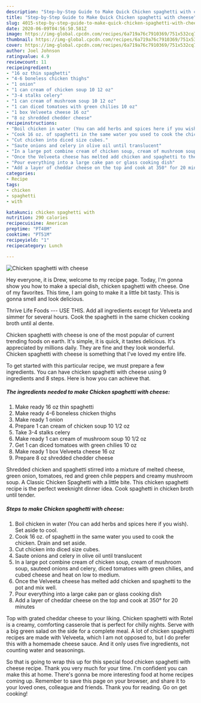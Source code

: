 ```yaml
---
description: "Step-by-Step Guide to Make Quick Chicken spaghetti with cheese"
title: "Step-by-Step Guide to Make Quick Chicken spaghetti with cheese"
slug: 4015-step-by-step-guide-to-make-quick-chicken-spaghetti-with-cheese
date: 2020-06-09T04:56:50.581Z
image: https://img-global.cpcdn.com/recipes/6a719a76c7910369/751x532cq70/chicken-spaghetti-with-cheese-recipe-main-photo.jpg
thumbnail: https://img-global.cpcdn.com/recipes/6a719a76c7910369/751x532cq70/chicken-spaghetti-with-cheese-recipe-main-photo.jpg
cover: https://img-global.cpcdn.com/recipes/6a719a76c7910369/751x532cq70/chicken-spaghetti-with-cheese-recipe-main-photo.jpg
author: Joel Johnson
ratingvalue: 4.9
reviewcount: 11
recipeingredient:
- "16 oz thin spaghetti"
- "4-6 boneless chicken thighs"
- "1 onion"
- "1 can cream of chicken soup 10 12 oz"
- "3-4 stalks celery"
- "1 can cream of mushroom soup 10 12 oz"
- "1 can diced tomatoes with green chilies 10 oz"
- "1 box Velveeta cheese 16 oz"
- "8 oz shredded chedder cheese"
recipeinstructions:
- "Boil chicken in water (You can add herbs and spices here if you wish). Set aside to cool."
- "Cook 16 oz. of spaghetti in the same water you used to cook the chicken. Drain and set aside."
- "Cut chicken into diced size cubes."
- "Saute onions and celery in olive oil until translucent"
- "In a large pot combine cream of chicken soup, cream of mushroom soup, sauteed onions and celery, diced tomatoes with green chilies, and cubed cheese and heat on low to medium."
- "Once the Velveeta cheese has melted add chicken and spaghetti to the pot and mix well."
- "Pour everything into a large cake pan or glass cooking dish"
- "Add a layer of cheddar cheese on the top and cook at 350° for 20 minutes"
categories:
- Recipe
tags:
- chicken
- spaghetti
- with

katakunci: chicken spaghetti with 
nutrition: 290 calories
recipecuisine: American
preptime: "PT40M"
cooktime: "PT51M"
recipeyield: "1"
recipecategory: Lunch

---
```



![Chicken spaghetti with cheese](https://img-global.cpcdn.com/recipes/6a719a76c7910369/751x532cq70/chicken-spaghetti-with-cheese-recipe-main-photo.jpg)

Hey everyone, it is Drew, welcome to my recipe page. Today, I'm gonna show you how to make a special dish, chicken spaghetti with cheese. One of my favorites. This time, I am going to make it a little bit tasty. This is gonna smell and look delicious.

Thrive Life Foods --- USE THIS. Add all ingredients except for Velveeta and simmer for several hours. Cook the spaghetti in the same chicken cooking broth until al dente.

Chicken spaghetti with cheese is one of the most popular of current trending foods on earth. It's simple, it is quick, it tastes delicious. It's appreciated by millions daily. They are fine and they look wonderful. Chicken spaghetti with cheese is something that I've loved my entire life.


To get started with this particular recipe, we must prepare a few ingredients. You can have chicken spaghetti with cheese using 9 ingredients and 8 steps. Here is how you can achieve that.

<!--inarticleads1-->

##### The ingredients needed to make Chicken spaghetti with cheese:

1. Make ready 16 oz thin spaghetti
1. Make ready 4-6 boneless chicken thighs
1. Make ready 1 onion
1. Prepare 1 can cream of chicken soup 10 1/2 oz
1. Take 3-4 stalks celery
1. Make ready 1 can cream of mushroom soup 10 1/2 oz
1. Get 1 can diced tomatoes with green chilies 10 oz
1. Make ready 1 box Velveeta cheese 16 oz
1. Prepare 8 oz shredded chedder cheese


Shredded chicken and spaghetti stirred into a mixture of melted cheese, green onion, tomatoes, red and green chile peppers and creamy mushroom soup. A Classic Chicken Spaghetti with a little bite. This chicken spaghetti recipe is the perfect weeknight dinner idea. Cook spaghetti in chicken broth until tender. 

<!--inarticleads2-->

##### Steps to make Chicken spaghetti with cheese:

1. Boil chicken in water (You can add herbs and spices here if you wish). Set aside to cool.
1. Cook 16 oz. of spaghetti in the same water you used to cook the chicken. Drain and set aside.
1. Cut chicken into diced size cubes.
1. Saute onions and celery in olive oil until translucent
1. In a large pot combine cream of chicken soup, cream of mushroom soup, sauteed onions and celery, diced tomatoes with green chilies, and cubed cheese and heat on low to medium.
1. Once the Velveeta cheese has melted add chicken and spaghetti to the pot and mix well.
1. Pour everything into a large cake pan or glass cooking dish
1. Add a layer of cheddar cheese on the top and cook at 350° for 20 minutes


Top with grated cheddar cheese to your liking. Chicken spaghetti with Rotel is a creamy, comforting casserole that is perfect for chilly nights. Serve with a big green salad on the side for a complete meal. A lot of chicken spaghetti recipes are made with Velveeta, which I am not opposed to, but I do prefer this with a homemade cheese sauce. And it only uses five ingredients, not counting water and seasonings. 

So that is going to wrap this up for this special food chicken spaghetti with cheese recipe. Thank you very much for your time. I'm confident you can make this at home. There's gonna be more interesting food at home recipes coming up. Remember to save this page on your browser, and share it to your loved ones, colleague and friends. Thank you for reading. Go on get cooking!
